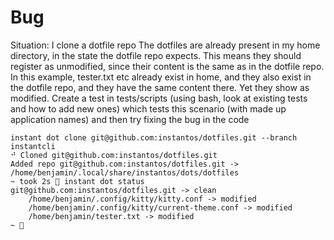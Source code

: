 # Bug

Situation:
I clone a dotfile repo
The dotfiles are already present in my home directory, in the state the dotfile
repo expects. This means they should register as unmodified, since their content
is the same as in the dotfile repo. 
In this example, tester.txt etc already exist in home, and they also exist in
the dotfile repo, and they have the same content there. 
Yet they show as modified. Create a test in tests/scripts (using bash, look at
existing tests and how to add new ones) which tests this scenario (with made up
application names) and then try fixing the bug in the code

```
instant dot clone git@github.com:instantos/dotfiles.git --branch instantcli
⠚ Cloned git@github.com:instantos/dotfiles.git                                                                                                                                                                      Added repo git@github.com:instantos/dotfiles.git -> /home/benjamin/.local/share/instantos/dots/dotfiles
~ took 2s  instant dot status                                                         
git@github.com:instantos/dotfiles.git -> clean
    /home/benjamin/.config/kitty/kitty.conf -> modified
    /home/benjamin/.config/kitty/current-theme.conf -> modified
    /home/benjamin/tester.txt -> modified
~ 
```
